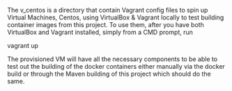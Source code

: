 The v_centos is a directory that contain Vagrant config files to spin up Virtual Machines, Centos, 
using VirtualBox & Vagrant locally to test building container images from this project.  To use them, after
you have both VirtualBox and Vagrant installed, simply from a CMD prompt, run 

vagrant up


The provisioned VM will have all the necessary components to be able to test out the building of the docker 
containers either manually via the docker build or through the Maven building of this project which should
do the same.